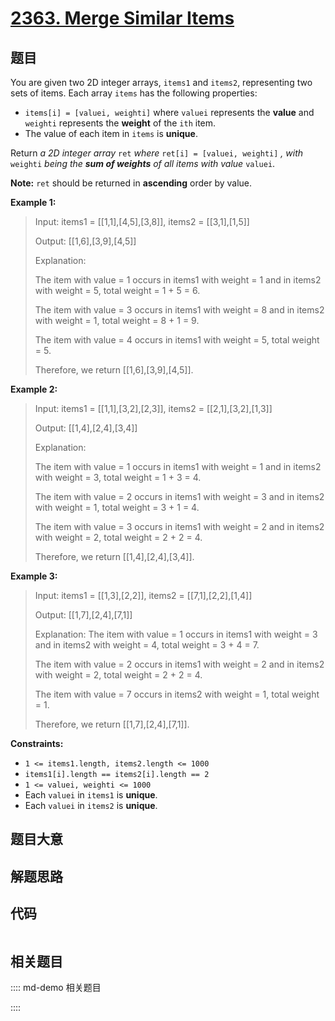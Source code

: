 # [2363. Merge Similar Items](https://leetcode.com/problems/merge-similar-items/)

## 题目

You are given two 2D integer arrays, `items1` and `items2`, representing two
sets of items. Each array `items` has the following properties:

  * `items[i] = [valuei, weighti]` where `valuei` represents the **value** and `weighti` represents the **weight** of the `ith` item.
  * The value of each item in `items` is **unique**.

Return _a 2D integer array_ `ret` _where_ `ret[i] = [valuei, weighti]` _,_
_with_ `weighti` _being the **sum of weights** of all items with value_
`valuei`.

**Note:** `ret` should be returned in **ascending** order by value.



**Example 1:**

> Input: items1 = [[1,1],[4,5],[3,8]], items2 = [[3,1],[1,5]]
> 
> Output: [[1,6],[3,9],[4,5]]
> 
> Explanation: 
> 
> The item with value = 1 occurs in items1 with weight = 1 and in items2 with weight = 5, total weight = 1 + 5 = 6.
> 
> The item with value = 3 occurs in items1 with weight = 8 and in items2 with weight = 1, total weight = 8 + 1 = 9.
> 
> The item with value = 4 occurs in items1 with weight = 5, total weight = 5.  
> 
> Therefore, we return [[1,6],[3,9],[4,5]].

**Example 2:**

> Input: items1 = [[1,1],[3,2],[2,3]], items2 = [[2,1],[3,2],[1,3]]
> 
> Output: [[1,4],[2,4],[3,4]]
> 
> Explanation: 
> 
> The item with value = 1 occurs in items1 with weight = 1 and in items2 with weight = 3, total weight = 1 + 3 = 4.
> 
> The item with value = 2 occurs in items1 with weight = 3 and in items2 with weight = 1, total weight = 3 + 1 = 4.
> 
> The item with value = 3 occurs in items1 with weight = 2 and in items2 with weight = 2, total weight = 2 + 2 = 4.
> 
> Therefore, we return [[1,4],[2,4],[3,4]].

**Example 3:**

> Input: items1 = [[1,3],[2,2]], items2 = [[7,1],[2,2],[1,4]]
> 
> Output: [[1,7],[2,4],[7,1]]
> 
> Explanation: The item with value = 1 occurs in items1 with weight = 3 and in items2 with weight = 4, total weight = 3 + 4 = 7. 
> 
> The item with value = 2 occurs in items1 with weight = 2 and in items2 with weight = 2, total weight = 2 + 2 = 4. 
> 
> The item with value = 7 occurs in items2 with weight = 1, total weight = 1.
> 
> Therefore, we return [[1,7],[2,4],[7,1]].

**Constraints:**

  * `1 <= items1.length, items2.length <= 1000`
  * `items1[i].length == items2[i].length == 2`
  * `1 <= valuei, weighti <= 1000`
  * Each `valuei` in `items1` is **unique**.
  * Each `valuei` in `items2` is **unique**.


## 题目大意

## 解题思路

## 代码

```javascript

```

## 相关题目

:::: md-demo 相关题目

::::
